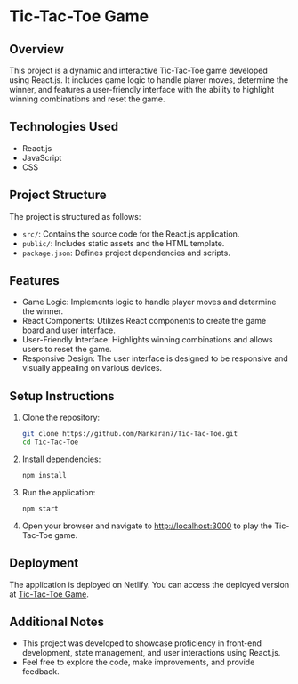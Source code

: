 
# Tic-Tac-Toe Game

## Overview
This project is a dynamic and interactive Tic-Tac-Toe game developed using React.js. It includes game logic to handle player moves, determine the winner, and features a user-friendly interface with the ability to highlight winning combinations and reset the game.

## Technologies Used
- React.js
- JavaScript
- CSS

## Project Structure
The project is structured as follows:
- `src/`: Contains the source code for the React.js application.
- `public/`: Includes static assets and the HTML template.
- `package.json`: Defines project dependencies and scripts.

## Features
- Game Logic: Implements logic to handle player moves and determine the winner.
- React Components: Utilizes React components to create the game board and user interface.
- User-Friendly Interface: Highlights winning combinations and allows users to reset the game.
- Responsive Design: The user interface is designed to be responsive and visually appealing on various devices.

## Setup Instructions
1. Clone the repository:
   ```bash
   git clone https://github.com/Mankaran7/Tic-Tac-Toe.git
   cd Tic-Tac-Toe
   ```

2. Install dependencies:
   ```bash
   npm install
   ```

3. Run the application:
   ```bash
   npm start
   ```

4. Open your browser and navigate to [http://localhost:3000](http://localhost:3000) to play the Tic-Tac-Toe game.

## Deployment
The application is deployed on Netlify. You can access the deployed version at [Tic-Tac-Toe Game](https://mankaran-tic-tac-toe.netlify.app/).

## Additional Notes
- This project was developed to showcase proficiency in front-end development, state management, and user interactions using React.js.
- Feel free to explore the code, make improvements, and provide feedback.
